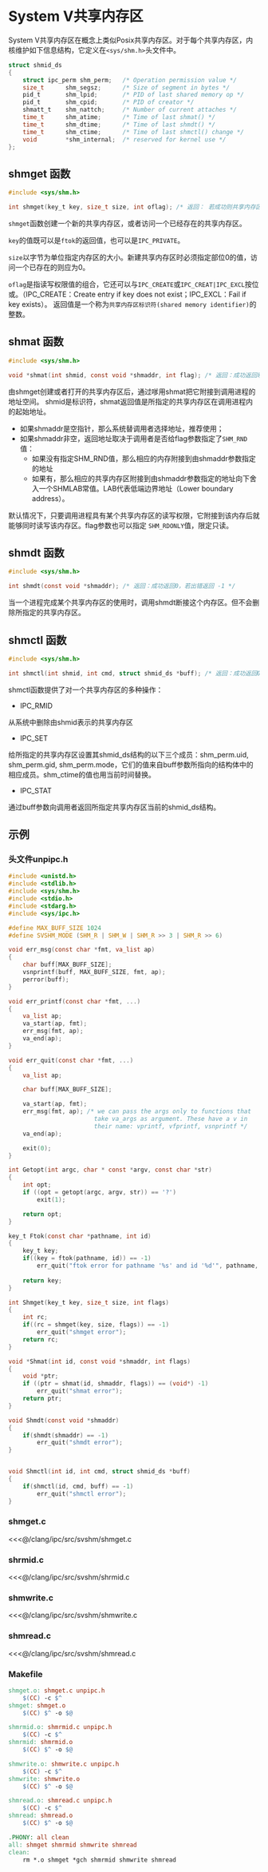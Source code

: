 # System V共享内存区
System V共享内存区在概念上类似Posix共享内存区。对于每个共享内存区，内核维护如下信息结构，它定义在`<sys/shm.h>`头文件中。

```c
struct shmid_ds
{
	struct ipc_perm shm_perm;	/* Operation permission value */
	size_t		shm_segsz;	    /* Size of segment in bytes */
	pid_t		shm_lpid;	    /* PID of last shared memory op */
	pid_t		shm_cpid;	    /* PID of creator */
	shmatt_t	shm_nattch;	    /* Number of current attaches */
	time_t		shm_atime;	    /* Time of last shmat() */
	time_t		shm_dtime;	    /* Time of last shmdt() */
	time_t		shm_ctime;	    /* Time of last shmctl() change */
	void		*shm_internal;	/* reserved for kernel use */
};
```

## shmget 函数
```c
#include <sys/shm.h>

int shmget(key_t key, size_t size, int oflag); /* 返回： 若成功则共享内存区对象，若出错则为 -1 */
```
`shmget`函数创建一个新的共享内存区，或者访问一个已经存在的共享内存区。

`key`的值既可以是`ftok`的返回值，也可以是`IPC_PRIVATE`。

`size`以字节为单位指定内存区的大小。新建共享内存区时必须指定部位0的值，访问一个已存在的则应为0。

`oflag`是指读写权限值的组合，它还可以与`IPC_CREATE`或`IPC_CREAT|IPC_EXCL`按位或。（IPC_CREATE：Create entry if key does not exist；IPC_EXCL：Fail if key exists）。
返回值是一个称为`共享内存区标识符(shared memory identifier)`的整数。


## shmat 函数
```c
#include <sys/shm.h>

void *shmat(int shmid, const void *shmaddr, int flag); /* 返回：成功返回映射区的起始地址，若出错返回 -1 */
```
由shmget创建或者打开的共享内存区后，通过嗲用shmat把它附接到调用进程的地址空间。
shmid是标识符，shmat返回值是所指定的共享内存区在调用进程内的起始地址。
- 如果shmaddr是空指针，那么系统替调用者选择地址，推荐使用；
- 如果shmaddr非空，返回地址取决于调用者是否给flag参数指定了`SHM_RND`值：
    - 如果没有指定SHM_RND值，那么相应的内存附接到由shmaddr参数指定的地址
    - 如果有，那么相应的共享内存区附接到由shmaddr参数指定的地址向下舍入一个SHMLAB常值。LAB代表低端边界地址（Lower boundary address）。

默认情况下，只要调用进程具有某个共享内存区的读写权限，它附接到该内存后就能够同时读写该内存区。flag参数也可以指定 `SHM_RDONLY`值，限定只读。

## shmdt 函数
```c
#include <sys/shm.h>

int shmdt(const void *shmaddr); /* 返回：成功返回0，若出错返回 -1 */
```
当一个进程完成某个共享内存区的使用时，调用shmdt断接这个内存区。但不会删除所指定的共享内存区。

## shmctl 函数
```c
#include <sys/shm.h>

int shmctl(int shmid, int cmd, struct shmid_ds *buff); /* 返回：成功返回0，若出错返回 -1 */
```
shmctl函数提供了对一个共享内存区的多种操作：
- IPC_RMID

从系统中删除由shmid表示的共享内存区

- IPC_SET

给所指定的共享内存区设置其shmid_ds结构的以下三个成员：shm_perm.uid, shm_perm.gid, shm_perm.mode，它们的值来自buff参数所指向的结构体中的相应成员。shm_ctime的值也用当前时间替换。

- IPC_STAT

通过buff参数向调用者返回所指定共享内存区当前的shmid_ds结构。

## 示例
### 头文件unpipc.h
```c
#include <unistd.h>
#include <stdlib.h>
#include <sys/shm.h>
#include <stdio.h>
#include <stdarg.h>
#include <sys/ipc.h>

#define MAX_BUFF_SIZE 1024
#define SVSHM_MODE (SHM_R | SHM_W | SHM_R >> 3 | SHM_R >> 6)

void err_msg(const char *fmt, va_list ap)
{
    char buff[MAX_BUFF_SIZE];
    vsnprintf(buff, MAX_BUFF_SIZE, fmt, ap);
    perror(buff);
}

void err_printf(const char *fmt, ...)
{
    va_list ap;
    va_start(ap, fmt);
    err_msg(fmt, ap);
    va_end(ap);
}

void err_quit(const char *fmt, ...)
{
    va_list ap;

    char buff[MAX_BUFF_SIZE];

    va_start(ap, fmt);
    err_msg(fmt, ap); /* we can pass the args only to functions that 
                        take va_args as argument. These have a v in 
                        their name: vprintf, vfprintf, vsnprintf */
    va_end(ap);

    exit(0);
}

int Getopt(int argc, char * const *argv, const char *str)
{
    int opt;
    if ((opt = getopt(argc, argv, str)) == '?')
        exit(1);

    return opt;
}

key_t Ftok(const char *pathname, int id)
{
    key_t key;
    if((key = ftok(pathname, id)) == -1)
        err_quit("ftok error for pathname '%s' and id '%d'", pathname, id);
    
    return key;
}

int Shmget(key_t key, size_t size, int flags)
{
    int rc;
    if((rc = shmget(key, size, flags)) == -1)
        err_quit("shmget error");
    return rc;
}

void *Shmat(int id, const void *shmaddr, int flags)
{
    void *ptr;
    if ((ptr = shmat(id, shmaddr, flags)) == (void*) -1)
        err_quit("shmat error");
    return ptr;
}

void Shmdt(const void *shmaddr)
{
    if(shmdt(shmaddr) == -1)
        err_quit("shmdt error");
}


void Shmctl(int id, int cmd, struct shmid_ds *buff)
{
    if(shmctl(id, cmd, buff) == -1)
        err_quit("shmctl error");
}

```

### shmget.c
<<<@/clang/ipc/src/svshm/shmget.c

### shrmid.c
<<<@/clang/ipc/src/svshm/shrmid.c

### shmwrite.c
<<<@/clang/ipc/src/svshm/shmwrite.c

### shmread.c
<<<@/clang/ipc/src/svshm/shmread.c


### Makefile
```makefile
shmget.o: shmget.c unpipc.h
	$(CC) -c $^
shmget:	shmget.o
	$(CC) $^ -o $@

shmrmid.o: shmrmid.c unpipc.h
	$(CC) -c $^
shmrmid: shmrmid.o
	$(CC) $^ -o $@

shmwrite.o: shmwrite.c unpipc.h
	$(CC) -c $^
shmwrite: shmwrite.o
	$(CC) $^ -o $@

shmread.o: shmread.c unpipc.h
	$(CC) -c $^
shmread: shmread.o
	$(CC) $^ -o $@

.PHONY: all clean
all: shmget shmrmid shmwrite shmread
clean:
	rm *.o shmget *gch shmrmid shmwrite shmread

```
